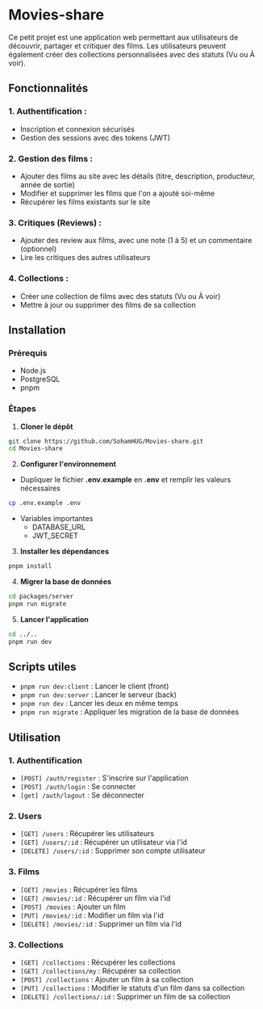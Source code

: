# Movies-share

Ce petit projet est une application web permettant aux utilisateurs de découvrir, partager et critiquer des films. Les utilisateurs peuvent également créer des collections personnalisées avec des statuts (Vu ou À voir).

## Fonctionnalités 

### 1. Authentification : 
* Inscription et connexion sécurisés
* Gestion des sessions avec des tokens (JWT)

### 2. Gestion des films : 
* Ajouter des films au site avec les détails (titre, description, producteur, année de sortie) 
* Modifier et supprimer les films que l'on a ajouté soi-même 
* Récupérer les films existants sur le site 

### 3. Critiques (Reviews) :
* Ajouter des review aux films, avec une note (1 à 5) et un commentaire (optionnel) 
* Lire les critiques des autres utilisateurs 

### 4. Collections :
* Créer une collection de films avec des statuts (Vu ou À voir)
* Mettre à jour ou supprimer des films de sa collection

## Installation 
### Prérequis 
* Node.js
* PostgreSQL
* pnpm 

### Étapes 
1. **Cloner le dépôt**
```bash
git clone https://github.com/SohamHUG/Movies-share.git
cd Movies-share
```

2. **Configurer l'environnement**
* Dupliquer le fichier **.env.example** en **.env** et remplir les valeurs nécessaires
```bash
cp .env.example .env
```
* Variables importantes
    * DATABASE_URL
    * JWT_SECRET

3. **Installer les dépendances**
```bash
pnpm install
```

4. **Migrer la base de données**
```bash
cd packages/server 
pnpm run migrate
```

5. **Lancer l'application**
```bash
cd ../.. 
pnpm run dev
```

## Scripts utiles 
* `pnpm run dev:client` : Lancer le client (front)
* `pnpm run dev:server` : Lancer le serveur (back)
* `pnpm run dev` : Lancer les deux en même temps
* `pnpm run migrate` : Appliquer les migration de la base de données

## Utilisation 

### 1. Authentification
* `[POST] /auth/register` : S'inscrire sur l'application 
* `[POST] /auth/login` : Se connecter 
* `[get] /auth/logout` : Se déconnecter 

### 2. Users
* `[GET] /users` : Récupérer les utilisateurs 
* `[GET] /users/:id` : Récupérer un utilisateur via l'id 
* `[DELETE] /users/:id` : Supprimer son compte utilisateur 

### 3. Films
* `[GET] /movies` : Récupérer les films 
* `[GET] /movies/:id` : Récupérer un film via l'id 
* `[POST] /movies` : Ajouter un film 
* `[PUT] /movies/:id` : Modifier un film via l'id
* `[DELETE] /movies/:id` : Supprimer un film via l'id

### 3. Collections
* `[GET] /collections` : Récupérer les collections 
* `[GET] /collections/my` : Récupérer sa collection
* `[POST] /collections` : Ajouter un film à sa collection
* `[PUT] /collections` : Modifier le statuts d'un film dans sa collection 
* `[DELETE] /collections/:id` : Supprimer un film de sa collection